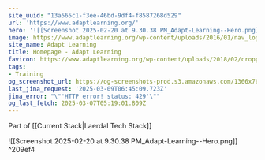 ```yaml
---
site_uuid: "13a565c1-f3ee-46bd-9df4-f8587268d529"
url: 'https://www.adaptlearning.org/'
hero: '![[Screenshot 2025-02-20 at 9.30.38 PM_Adapt-Learning--Hero.png]]'
image: https://www.adaptlearning.org/wp-content/uploads/2016/01/nav_logo_white-alt-2-1.png
site_name: Adapt Learning
title: Homepage - Adapt Learning
favicon: https://www.adaptlearning.org/wp-content/uploads/2018/02/cropped-nav_logo_gold-192x192.png
tags:
- Training
og_screenshot_url: https://og-screenshots-prod.s3.amazonaws.com/1366x768/80/false/bc91c6c55e052a60cc203e20b9beb805f04d86c4ad49dedf9138d50e3cbe06ea.jpeg
last_jina_request: '2025-03-09T06:45:09.723Z'
jina_error: "\"'HTTP error! status: 429'\""
og_last_fetch: 2025-03-07T05:19:01.809Z
---
```

Part of [[Current Stack|Laerdal Tech Stack]]

<span query="get(hero)"></span>![[Screenshot 2025-02-20 at 9.30.38 PM_Adapt-Learning--Hero.png]]<span type="end"></span> ^209ef4
